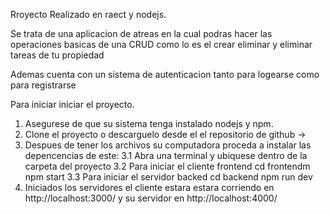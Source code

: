 Rroyecto Realizado en raect y nodejs.

Se trata de una aplicacion de atreas en la cual podras hacer las operaciones
basicas de una CRUD como lo es el crear eliminar y eliminar tareas de tu propiedad

Ademas cuenta con un sistema de autenticacion tanto para logearse como para registrarse

Para iniciar iniciar el proyecto.

1. Asegurese de que su sistema tenga instalado nodejs y npm.
2. Clone el proyecto o descarguelo desde el el repositorio de github -> 
3. Despues de tener los archivos su computadora proceda a instalar las 
depencencias de este:
    3.1 Abra una terminal y ubiquese dentro de la carpeta del proyecto
    3.2 Para iniciar el cliente frontend
        cd frontendm 
        npm start 
    3.3 Para iniciar el servidor backed
        cd backend
        npm run dev
4. Iniciados los servidores el cliente estara estara corriendo en http://localhost:3000/
y su servidor en http://localhost:4000/